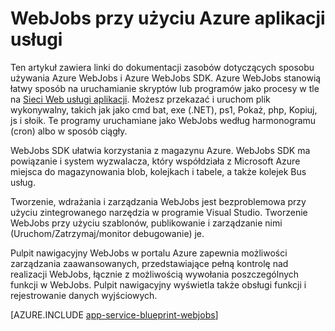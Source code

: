 <properties
    pageTitle="WebJobs w usłudze Azure aplikacji"
    description="Dowiedz się, jak tworzyć WebJobs Uruchom testy tło, interakcje z usługami, takimi jak usługi Bus i magazynowania oraz tworzenia zaplanowanych zadań."
    services="app-service"
    documentationCenter=""
    authors="christopheranderson"
    manager="wpickett"
    editor="mollybos"/>

<tags
    ms.service="app-service"
    ms.workload="web"
    ms.tgt_pltfrm="na"
    ms.devlang="na"
    ms.topic="article"
    ms.date="12/10/2015"
    ms.author="chrande"/>

# <a name="using-webjobs-in-azure-app-service"></a>WebJobs przy użyciu Azure aplikacji usługi

Ten artykuł zawiera linki do dokumentacji zasobów dotyczących sposobu używania Azure WebJobs i Azure WebJobs SDK. Azure WebJobs stanowią łatwy sposób na uruchamianie skryptów lub programów jako procesy w tle na [Sieci Web usługi aplikacji](http://go.microsoft.com/fwlink/?LinkId=529714). Możesz przekazać i uruchom plik wykonywalny, takich jak jako cmd bat, exe (.NET), ps1, Pokaż, php, Kopiuj, js i słoik. Te programy uruchamiane jako WebJobs według harmonogramu (cron) albo w sposób ciągły.

WebJobs SDK ułatwia korzystania z magazynu Azure. WebJobs SDK ma powiązanie i system wyzwalacza, który współdziała z Microsoft Azure miejsca do magazynowania blob, kolejkach i tabele, a także kolejek Bus usług.

Tworzenie, wdrażania i zarządzania WebJobs jest bezproblemowa przy użyciu zintegrowanego narzędzia w programie Visual Studio. Tworzenie WebJobs przy użyciu szablonów, publikowanie i zarządzanie nimi (Uruchom/Zatrzymaj/monitor debugowanie) je.

Pulpit nawigacyjny WebJobs w portalu Azure zapewnia możliwości zarządzania zaawansowanych, przedstawiające pełną kontrolę nad realizacji WebJobs, łącznie z możliwością wywołania poszczególnych funkcji w WebJobs. Pulpit nawigacyjny wyświetla także obsługi funkcji i rejestrowanie danych wyjściowych.

[AZURE.INCLUDE [app-service-blueprint-webjobs](../../includes/app-service-blueprint-webjobs.md)]

